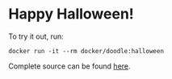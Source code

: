 Happy Halloween!
==========================

To try it out, run:

`docker run -it --rm docker/doodle:halloween`

Complete source can be found [here](https://github.com/docker/doodle).
